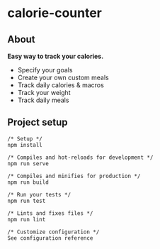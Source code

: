 # calorie-counter

## About

**Easy way to track your calories.**

* Specify your goals  
* Create your own custom meals
* Track daily calories & macros
* Track your weight
* Track daily meals


## Project setup
```
/* Setup */
npm install

/* Compiles and hot-reloads for development */
npm run serve

/* Compiles and minifies for production */
npm run build

/* Run your tests */
npm run test

/* Lints and fixes files */
npm run lint

/* Customize configuration */
See configuration reference
```